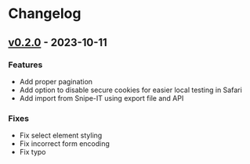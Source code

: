 # Changelog


<a name="v0.2.0"></a>
## [v0.2.0] - 2023-10-11
### Features
- Add proper pagination
- Add option to disable secure cookies for easier local testing in Safari
- Add import from Snipe-IT using export file and API

### Fixes
- Fix select element styling
- Fix incorrect form encoding
- Fix typo


[Unreleased]: https://github.com/RobinThrift/stuff/compare/v0.2.0...HEAD
[v0.2.0]: https://github.com/RobinThrift/stuff/compare/v0.1.2...v0.2.0
